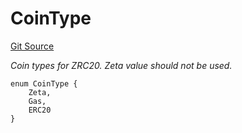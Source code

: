 # CoinType
[Git Source](https://github.com/zeta-chain/protocol-contracts/blob/c8047c5cf62b43a480049f1d820da4571e5dcf61/contracts/zevm/interfaces/IZRC20.sol)

*Coin types for ZRC20. Zeta value should not be used.*


```solidity
enum CoinType {
    Zeta,
    Gas,
    ERC20
}
```

